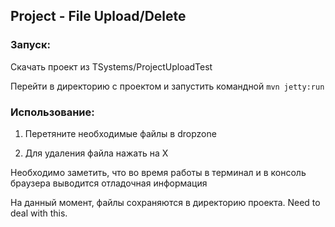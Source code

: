 ## Project - File Upload/Delete

### Запуск:
Скачать проект из TSystems/ProjectUploadTest

Перейти в директорию с проектом и запустить командной `mvn jetty:run`

### Использование:
1) Перетяните необходимые файлы в dropzone

2) Для удаления файла нажать на X

Необходимо заметить, что во время работы в терминал и в консоль браузера выводится отладочная информация

На данный момент, файлы сохраняются в директорию проекта. Need to deal with this.

